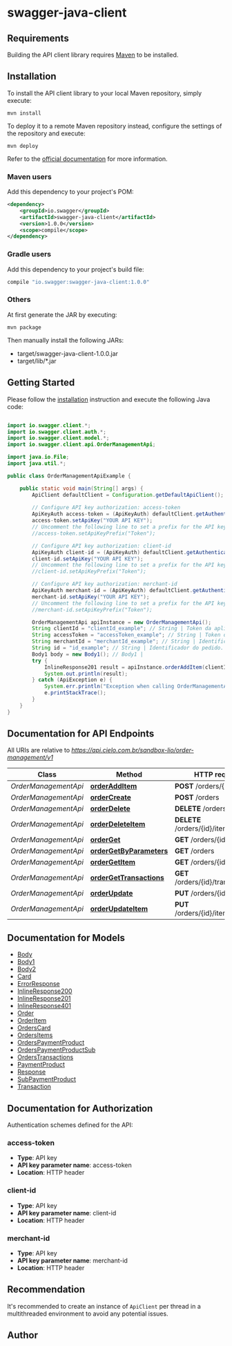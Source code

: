# swagger-java-client

## Requirements

Building the API client library requires [Maven](https://maven.apache.org/) to be installed.

## Installation

To install the API client library to your local Maven repository, simply execute:

```shell
mvn install
```

To deploy it to a remote Maven repository instead, configure the settings of the repository and execute:

```shell
mvn deploy
```

Refer to the [official documentation](https://maven.apache.org/plugins/maven-deploy-plugin/usage.html) for more information.

### Maven users

Add this dependency to your project's POM:

```xml
<dependency>
    <groupId>io.swagger</groupId>
    <artifactId>swagger-java-client</artifactId>
    <version>1.0.0</version>
    <scope>compile</scope>
</dependency>
```

### Gradle users

Add this dependency to your project's build file:

```groovy
compile "io.swagger:swagger-java-client:1.0.0"
```

### Others

At first generate the JAR by executing:

    mvn package

Then manually install the following JARs:

* target/swagger-java-client-1.0.0.jar
* target/lib/*.jar

## Getting Started

Please follow the [installation](#installation) instruction and execute the following Java code:

```java

import io.swagger.client.*;
import io.swagger.client.auth.*;
import io.swagger.client.model.*;
import io.swagger.client.api.OrderManagementApi;

import java.io.File;
import java.util.*;

public class OrderManagementApiExample {

    public static void main(String[] args) {
        ApiClient defaultClient = Configuration.getDefaultApiClient();
        
        // Configure API key authorization: access-token
        ApiKeyAuth access-token = (ApiKeyAuth) defaultClient.getAuthentication("access-token");
        access-token.setApiKey("YOUR API KEY");
        // Uncomment the following line to set a prefix for the API key, e.g. "Token" (defaults to null)
        //access-token.setApiKeyPrefix("Token");

        // Configure API key authorization: client-id
        ApiKeyAuth client-id = (ApiKeyAuth) defaultClient.getAuthentication("client-id");
        client-id.setApiKey("YOUR API KEY");
        // Uncomment the following line to set a prefix for the API key, e.g. "Token" (defaults to null)
        //client-id.setApiKeyPrefix("Token");

        // Configure API key authorization: merchant-id
        ApiKeyAuth merchant-id = (ApiKeyAuth) defaultClient.getAuthentication("merchant-id");
        merchant-id.setApiKey("YOUR API KEY");
        // Uncomment the following line to set a prefix for the API key, e.g. "Token" (defaults to null)
        //merchant-id.setApiKeyPrefix("Token");

        OrderManagementApi apiInstance = new OrderManagementApi();
        String clientId = "clientId_example"; // String | Token da aplicação (APP Token) gerado durante o processo de cadastro.
        String accessToken = "accessToken_example"; // String | Token de acesso (Access Token) gerado durante o processo de cadastro.
        String merchantId = "merchantId_example"; // String | Identificador do estabelecimento comercial gerado durante o processo de cadastro.
        String id = "id_example"; // String | Identificador do pedido.
        Body1 body = new Body1(); // Body1 | 
        try {
            InlineResponse201 result = apiInstance.orderAddItem(clientId, accessToken, merchantId, id, body);
            System.out.println(result);
        } catch (ApiException e) {
            System.err.println("Exception when calling OrderManagementApi#orderAddItem");
            e.printStackTrace();
        }
    }
}

```

## Documentation for API Endpoints

All URIs are relative to *https://api.cielo.com.br/sandbox-lio/order-management/v1*

Class | Method | HTTP request | Description
------------ | ------------- | ------------- | -------------
*OrderManagementApi* | [**orderAddItem**](docs/OrderManagementApi.md#orderAddItem) | **POST** /orders/{id}/items | 
*OrderManagementApi* | [**orderCreate**](docs/OrderManagementApi.md#orderCreate) | **POST** /orders | 
*OrderManagementApi* | [**orderDelete**](docs/OrderManagementApi.md#orderDelete) | **DELETE** /orders/{id} | 
*OrderManagementApi* | [**orderDeleteItem**](docs/OrderManagementApi.md#orderDeleteItem) | **DELETE** /orders/{id}/items/{itemId} | 
*OrderManagementApi* | [**orderGet**](docs/OrderManagementApi.md#orderGet) | **GET** /orders/{id} | 
*OrderManagementApi* | [**orderGetByParameters**](docs/OrderManagementApi.md#orderGetByParameters) | **GET** /orders | 
*OrderManagementApi* | [**orderGetItem**](docs/OrderManagementApi.md#orderGetItem) | **GET** /orders/{id}/items | 
*OrderManagementApi* | [**orderGetTransactions**](docs/OrderManagementApi.md#orderGetTransactions) | **GET** /orders/{id}/transactions | 
*OrderManagementApi* | [**orderUpdate**](docs/OrderManagementApi.md#orderUpdate) | **PUT** /orders/{id} | 
*OrderManagementApi* | [**orderUpdateItem**](docs/OrderManagementApi.md#orderUpdateItem) | **PUT** /orders/{id}/items/{itemId} | 


## Documentation for Models

 - [Body](docs/Body.md)
 - [Body1](docs/Body1.md)
 - [Body2](docs/Body2.md)
 - [Card](docs/Card.md)
 - [ErrorResponse](docs/ErrorResponse.md)
 - [InlineResponse200](docs/InlineResponse200.md)
 - [InlineResponse201](docs/InlineResponse201.md)
 - [InlineResponse401](docs/InlineResponse401.md)
 - [Order](docs/Order.md)
 - [OrderItem](docs/OrderItem.md)
 - [OrdersCard](docs/OrdersCard.md)
 - [OrdersItems](docs/OrdersItems.md)
 - [OrdersPaymentProduct](docs/OrdersPaymentProduct.md)
 - [OrdersPaymentProductSub](docs/OrdersPaymentProductSub.md)
 - [OrdersTransactions](docs/OrdersTransactions.md)
 - [PaymentProduct](docs/PaymentProduct.md)
 - [Response](docs/Response.md)
 - [SubPaymentProduct](docs/SubPaymentProduct.md)
 - [Transaction](docs/Transaction.md)


## Documentation for Authorization

Authentication schemes defined for the API:
### access-token

- **Type**: API key
- **API key parameter name**: access-token
- **Location**: HTTP header

### client-id

- **Type**: API key
- **API key parameter name**: client-id
- **Location**: HTTP header

### merchant-id

- **Type**: API key
- **API key parameter name**: merchant-id
- **Location**: HTTP header


## Recommendation

It's recommended to create an instance of `ApiClient` per thread in a multithreaded environment to avoid any potential issues.

## Author



